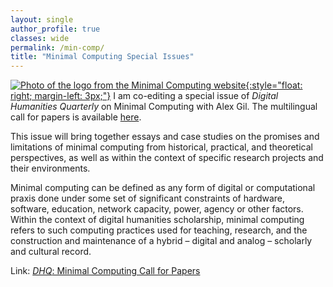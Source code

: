 ```yaml
---
layout: single
author_profile: true
classes: wide
permalink: /min-comp/
title: "Minimal Computing Special Issues"
---
```


[![Photo of the logo from the Minimal Computing website](../assets/images/min-comp.jpg){:style="float: right; margin-left: 3px;"}](http://go-dh.github.io/mincomp/blog/2019/11/12/cfp-dhq/) I am co-editing a special issue of _Digital Humanities Quarterly_ on Minimal Computing with Alex Gil. The multilingual call for papers is available [here](http://go-dh.github.io/mincomp/blog/2019/11/12/cfp-dhq/).

This issue will bring together essays and case studies on the promises and limitations of minimal computing from historical, practical, and theoretical perspectives, as well as within the context of specific research projects and their environments.

Minimal computing can be defined as any form of digital or computational praxis done under some set of significant constraints of hardware, software, education, network capacity, power, agency or other factors. Within the context of digital humanities scholarship, minimal computing refers to such computing practices used for teaching, research, and the construction and maintenance of a hybrid – digital and analog – scholarly and cultural record.

Link: [_DHQ_: Minimal Computing Call for Papers ](http://go-dh.github.io/mincomp/blog/2019/11/12/cfp-dhq/)
